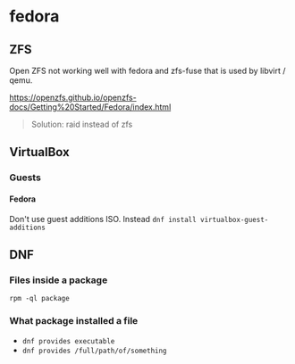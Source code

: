 # fedora

## ZFS
Open ZFS not working well with fedora and zfs-fuse that is used by libvirt / qemu.

https://openzfs.github.io/openzfs-docs/Getting%20Started/Fedora/index.html
> Solution: raid instead of zfs

## VirtualBox
### Guests
#### Fedora
Don't use guest additions ISO. Instead `dnf install virtualbox-guest-additions`


## DNF
### Files inside a package
`rpm -ql package`

### What package installed a file
- `dnf provides executable`
- `dnf provides /full/path/of/something`
